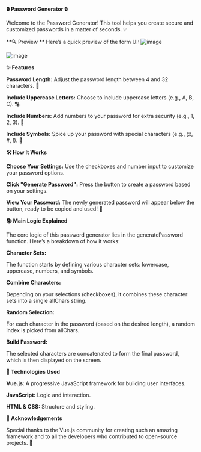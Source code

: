 **🔒 Password Generator 🔒**

Welcome to the Password Generator! This tool helps you create secure and customized passwords in a matter of seconds. 💡

**🔍 Preview **
Here’s a quick preview of the form UI:
![image](https://github.com/user-attachments/assets/f5bd6786-b884-4105-8fb5-1e3ed725942d)


![image](https://github.com/user-attachments/assets/87e43bc7-f653-4db9-b0ed-1b5d5d5f102b)







**✨ Features**

**Password Length:** Adjust the password length between 4 and 32 characters. 📝

**Include Uppercase Letters:** Choose to include uppercase letters (e.g., A, B, C). 🔠

**Include Numbers:** Add numbers to your password for extra security (e.g., 1, 2, 3). 🔢

**Include Symbols:** Spice up your password with special characters (e.g., @, #, !). 🎉

**🛠️ How It Works**

**Choose Your Settings:** Use the checkboxes and number input to customize your password options.

**Click "Generate Password":** Press the button to create a password based on your settings.

**View Your Password:** The newly generated password will appear below the button, ready to be copied and used! 🔐

**📚 Main Logic Explained**

The core logic of this password generator lies in the generatePassword function. Here’s a breakdown of how it works:

**Character Sets:**

The function starts by defining various character sets: lowercase, uppercase, numbers, and symbols.

**Combine Characters:**

Depending on your selections (checkboxes), it combines these character sets into a single allChars string.

**Random Selection:**

For each character in the password (based on the desired length), a random index is picked from allChars.

**Build Password:**

The selected characters are concatenated to form the final password, which is then displayed on the screen.

**🔧 Technologies Used**

**Vue.js**: A progressive JavaScript framework for building user interfaces.

**JavaScript:** Logic and interaction.

**HTML & CSS:** Structure and styling.


**🙌 Acknowledgements**

Special thanks to the Vue.js community for creating such an amazing framework and to all the developers who contributed to open-source projects. 🙏
